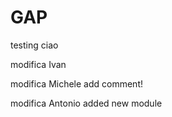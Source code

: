 # GAP
testing
ciao

modifica Ivan

modifica Michele add comment!

modifica Antonio added new module
